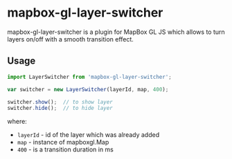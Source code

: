 # mapbox-gl-layer-switcher

mapbox-gl-layer-switcher is a plugin for MapBox GL JS which allows to
turn layers on/off with a smooth transition effect.

## Usage

```js
import LayerSwitcher from 'mapbox-gl-layer-switcher';

var switcher = new LayerSwitcher(layerId, map, 400);

switcher.show();  // to show layer
switcher.hide();  // to hide layer
```

where:
* `layerId` - id of the layer which was already added
* `map` - instance of mapboxgl.Map
* `400` - is a transition duration in ms
